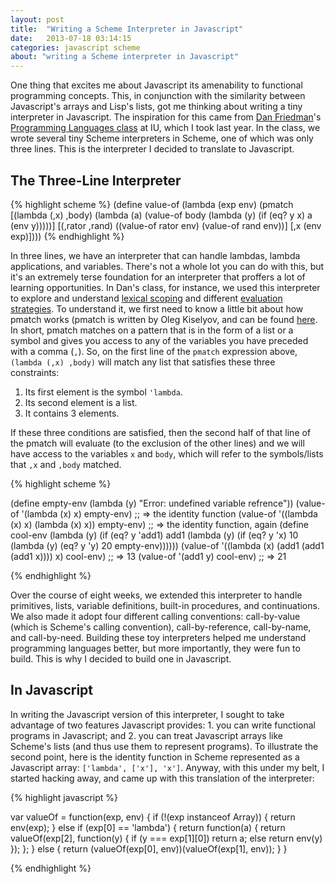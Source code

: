 ```yaml
---
layout: post
title:  "Writing a Scheme Interpreter in Javascript"
date:   2013-07-18 03:14:15
categories: javascript scheme
about: "writing a Scheme interpreter in Javascript"
---
```


One thing that excites me about Javascript its amenability to functional
programming concepts. This, in conjunction with the similarity between
Javascript's arrays and Lisp's lists, got me thinking about writing a tiny
interpreter in Javascript. The inspiration for this came from [Dan
Friedman](http://www.cs.indiana.edu/~dfried/)'s
[Programming Languages class](https://cgi.soic.indiana.edu/~c311/doku.php) at
IU, which I took last year. In the class, we wrote several tiny Scheme
interpreters in Scheme, one of which was only three lines. This is the
interpreter I decided to translate to Javascript.

## The Three-Line Interpreter

{% highlight scheme %}
(define value-of
  (lambda (exp env)
    (pmatch
      [(lambda (,x) ,body) (lambda (a) (value-of body (lambda (y) (if (eq? y x) a (env y)))))]
      [(,rator ,rand) ((value-of rator env) (value-of rand env))]
      [,x (env exp)])))
{% endhighlight %}

In three lines, we have an interpreter that can handle lambdas, lambda
applications, and variables. There's not a whole lot you can do with this, but
it's an extremely terse foundation for an interpreter that proffers a lot of
learning opportunities. In Dan's class, for instance, we used this interpreter
to explore and understand [lexical
scoping](https://en.wikipedia.org/wiki/Lexical_scope#Lexical_scoping) and
different [evaluation strategies](https://en.wikipedia.org/wiki/Evaluation_strategy). 
To understand it, we first need to know a little bit about how pmatch works
(pmatch is written by Oleg Kiselyov, and can be found
[here](http://www.cs.indiana.edu/cgi-pub/c311/lib/exe/fetch.php?media=pmatch.scm).
In short, pmatch matches on a pattern that is in the form of a list or a symbol
and gives you access to any of the variables you have preceded with a comma
(`,`). So, on the first line of the `pmatch` expression above, `(lambda (,x)
,body)` will match any list that satisfies these three constraints:

1. Its first element is the symbol `'lambda`.
2. Its second element is a list.
3. It contains 3 elements.

If these three conditions are satisfied, then the second half of that line of
the pmatch will evaluate (to the exclusion of the other lines) and we will have
access to the variables `x` and `body`, which will refer to the symbols/lists
that `,x` and `,body` matched.




{% highlight scheme %}

(define empty-env (lambda (y) "Error: undefined variable refrence"))
(value-of '(lambda (x) x) empty-env)
;; => the identity function
(value-of '((lambda (x) x) (lambda (x) x)) empty-env)
;; => the identity function, again
(define cool-env (lambda (y)
                   (if (eq? y 'add1)
                       add1
                       (lambda (y)
                         (if (eq? y 'x)
                             10
                             (lambda (y) (eq? y 'y) 20 empty-env))))))
(value-of '((lambda (x) (add1 (add1 (add1 x)))) x) cool-env)
;; => 13
(value-of '(add1 y) cool-env)
;; => 21

{% endhighlight %}

Over the course of eight weeks, we extended this interpreter to handle primitives,
lists, variable definitions, built-in procedures, and continuations. We also
made it adopt four different calling conventions: call-by-value (which is
Scheme's calling convention), call-by-reference, call-by-name, and call-by-need.
Building these toy interpreters helped me understand programming languages
better, but more importantly, they were fun to build. This is why I decided to
build one in Javascript.

## In Javascript

In writing the Javascript version of this interpreter, I sought to take
advantage of two features Javascript provides: 1. you can write functional
programs in Javascript; and 2. you can treat Javascript arrays like Scheme's
lists (and thus use them to represent programs). To illustrate the second point,
here is the identity function in Scheme represented as a Javascript array:
`['lambda', ['x'], 'x']`. Anyway, with this under my belt, I started hacking
away, and came up with this translation of the interpreter:

{% highlight javascript %}

var valueOf = function(exp, env) {
  if (!(exp instanceof Array)) {
    return env(exp);
  } else if (exp[0] == 'lambda') {
    return function(a) {
      return valueOf(exp[2], function(y) {
        if (y === exp[1][0])
          return a;
        else return env(y)
      });
    };
  } else {
    return (valueOf(exp[0], env))(valueOf(exp[1], env));
  }
}

{% endhighlight %}
